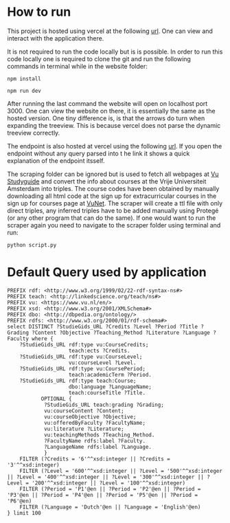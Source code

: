 # How to run

This project is hosted using vercel at the following [url](https://enhanced-vu-studyguide.vercel.app). One can view and interact with the application there. 

It is not required to run the code locally but is is possible. 
In order to run this code locally one is required to clone the git and run the following commands in terminal while in the website folder:
```
npm install
```

```
npm run dev
``` 

After running the last command the website will open on localhost port 3000. One can view the website on there, it is essentially the same as the hosted version. One tiny difference is, is that the arrows do turn when expanding the treeview. This is because vercel does not parse the dynamic treeview correctly. 

The endpoint is also hosted at vercel using the following [url](https://enhanced-vu-studyguide.vercel.app/api/sparql). If you open the endpoint without any query parsed into t he link it shows a quick explanation of the endpoint itsself. 

The scraping folder can be ignored but is used to fetch all webpages at [Vu Studyguide](https://studiegids.vu.nl/en) and convert the info about courses at the Vrije Universiteit Amsterdam into triples. The course codes have been obtained by manually downloading all html code at the sign up for extracurricular courses in the sign up for courses page at [VuNet](vunet.vu.nl). The scraper will create a ttl file with only direct triples, any inferred triples have to be added manually using Protegé (or any other program that can do the same). If one would want to run the scraper again you need to navigate to the scraper folder using terminal and run:

```
python script.py
```

# Default Query used by application 
```SPARQL
PREFIX rdf: <http://www.w3.org/1999/02/22-rdf-syntax-ns#>
PREFIX teach: <http://linkedscience.org/teach/ns#>
PREFIX vu: <https://www.vu.nl/en/>
PREFIX xsd: <http://www.w3.org/2001/XMLSchema#>
PREFIX dbo: <http://dbpedia.org/ontology/>
PREFIX rdfs: <http://www.w3.org/2000/01/rdf-schema#>
select DISTINCT ?StudieGids_URL ?Credits ?Level ?Period ?Title ?Grading ?Content ?Objective ?Teaching_Method ?Literature ?Language ?Faculty where { 
	?StudieGids_URL rdf:type vu:CourseCredits;
    				teach:ects ?Credits.
    ?StudieGids_URL rdf:type vu:CourseLevel;
    				vu:courseLevel ?Level.
    ?StudieGids_URL rdf:type vu:CoursePeriod;
             		teach:academicTerm ?Period.
    ?StudieGids_URL rdf:type teach:Course;
          			dbo:language ?LanguageName;
          			teach:courseTitle ?Title.
           OPTIONAL {
        	?StudieGids_URL teach:grading ?Grading;
            vu:courseContent ?Content;
            vu:courseObjective ?Objective;
            vu:offeredByFaculty ?FacultyName;
            vu:literature ?Literature;
            vu:teachingMethods ?Teaching_Method.
			?FacultyName rdfs:label ?Faculty.
			?LanguageName rdfs:label ?Language.
    		}   
    FILTER (?Credits = '6'^^xsd:integer || ?Credits = '3'^^xsd:integer)
    FILTER (?Level = '600'^^xsd:integer || ?Level = '500'^^xsd:integer || ?Level = '400'^^xsd:integer || ?Level = '300'^^xsd:integer || ?Level = '200'^^xsd:integer || ?Level = '100'^^xsd:integer)
    FILTER (?Period = 'P1'@en || ?Period = 'P2'@en || ?Period = 'P3'@en || ?Period = 'P4'@en || ?Period = 'P5'@en || ?Period = 'P6'@en)
    FILTER (?Language = 'Dutch'@en || ?Language = 'English'@en)
} limit 100
```


